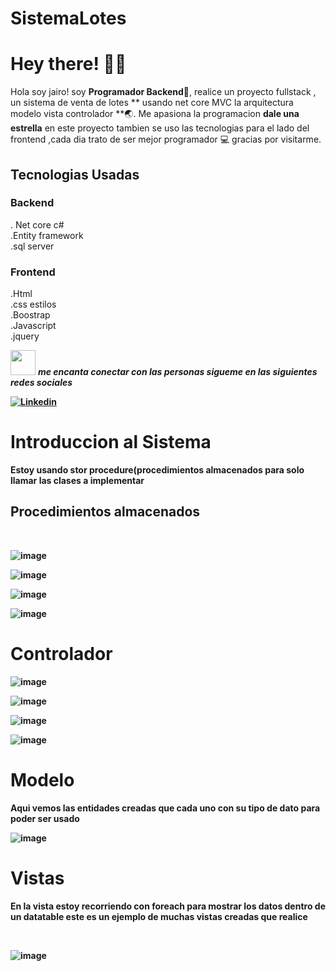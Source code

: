 # SistemaLotes
# Hey there! :wave::smiley:
Hola soy jairo! soy **Programador Backend**:iphone:, realice un proyecto fullstack , un sistema de venta de lotes  ** usando net core MVC la arquitectura modelo vista controlador **:earth_asia:. Me apasiona la programacion  **dale una estrella** en este proyecto tambien se uso las tecnologias para el lado del frontend ,cada dia trato de ser mejor programador :computer: gracias por visitarme.
<br>
<h2>Tecnologias Usadas</h2>
 <h3>Backend</h3>
 . Net core c#</br>
 .Entity framework</br>
 .sql server</br>
 
 <h3>Frontend</h3>
 .Html</br>
 .css estilos</br>
 .Boostrap</br>
 .Javascript</br>
 .jquery</br>
 
<img src="https://media.giphy.com/media/LnQjpWaON8nhr21vNW/giphy.gif" width="40"> <em><b>me encanta conectar con las personas sigueme en las siguientes redes sociales</em>

<!-- Your badges -->
[![Linkedin](https://img.shields.io/badge/-JairoAyllon-blue?style=flat&logo=Linkedin&logoColor=white)](https://www.linkedin.com/in/jairo-andre-ayllon-cardenas-9bb46b202/)</br>

<h1>Introduccion al Sistema</h1>
<p>Estoy usando stor procedure(procedimientos almacenados para solo llamar las clases a implementar</p>
 <h2>Procedimientos almacenados</h2></br>

![image](https://github.com/josiasisrael14/SistemaLotes/assets/43103053/0c9e1aae-0a49-4668-b6b4-bd8c178770b6)

![image](https://github.com/josiasisrael14/SistemaLotes/assets/43103053/a6b9cbd2-d672-4080-a993-aaba95f527b9)

![image](https://github.com/josiasisrael14/SistemaLotes/assets/43103053/8eeff915-5e51-4a8f-bf28-7ee176ff87be)


![image](https://github.com/josiasisrael14/SistemaLotes/assets/43103053/8dc680da-3293-481c-b375-a1e7c87f005e)


<h1>Controlador</h1>

![image](https://github.com/josiasisrael14/SistemaLotes/assets/43103053/d72b0455-cd78-4959-83ab-512c42851082)

![image](https://github.com/josiasisrael14/SistemaLotes/assets/43103053/7f84f08d-f37b-4437-963e-4929b5bd5268)

![image](https://github.com/josiasisrael14/SistemaLotes/assets/43103053/288756e2-360e-4c4b-bc8f-f87c79b0782e)

![image](https://github.com/josiasisrael14/SistemaLotes/assets/43103053/ab966c4a-9499-4548-b560-0c2cfe591298)

<h1>Modelo</h1>
<p>Aqui vemos las entidades creadas que cada uno con su tipo de dato para poder ser usado</p>

![image](https://github.com/josiasisrael14/SistemaLotes/assets/43103053/4d9ef362-adad-40ff-8cc7-42ac0667f1fb)


<h1>Vistas</h1>

<p>En la vista estoy recorriendo con foreach para mostrar los datos dentro de un datatable este es un ejemplo de muchas vistas creadas que realice</p></br>

![image](https://github.com/josiasisrael14/SistemaLotes/assets/43103053/78d4a341-fa59-4c88-88c8-afd1d61ed620)




